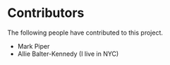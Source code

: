 # Contributors

The following people have contributed to this project.

* Mark Piper
* Allie Balter-Kennedy (I live in NYC)
